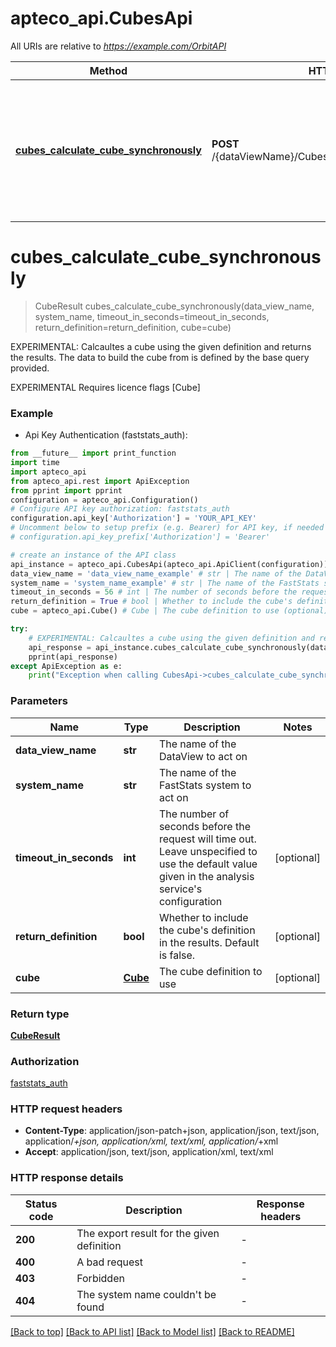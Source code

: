 # apteco_api.CubesApi

All URIs are relative to *https://example.com/OrbitAPI*

Method | HTTP request | Description
------------- | ------------- | -------------
[**cubes_calculate_cube_synchronously**](CubesApi.md#cubes_calculate_cube_synchronously) | **POST** /{dataViewName}/Cubes/{systemName}/CalculateSync | EXPERIMENTAL: Calcaultes a cube using the given definition and returns the results.  The data to build the cube from is defined by the base query provided.


# **cubes_calculate_cube_synchronously**
> CubeResult cubes_calculate_cube_synchronously(data_view_name, system_name, timeout_in_seconds=timeout_in_seconds, return_definition=return_definition, cube=cube)

EXPERIMENTAL: Calcaultes a cube using the given definition and returns the results.  The data to build the cube from is defined by the base query provided.

EXPERIMENTAL  Requires licence flags [Cube]

### Example

* Api Key Authentication (faststats_auth):
```python
from __future__ import print_function
import time
import apteco_api
from apteco_api.rest import ApiException
from pprint import pprint
configuration = apteco_api.Configuration()
# Configure API key authorization: faststats_auth
configuration.api_key['Authorization'] = 'YOUR_API_KEY'
# Uncomment below to setup prefix (e.g. Bearer) for API key, if needed
# configuration.api_key_prefix['Authorization'] = 'Bearer'

# create an instance of the API class
api_instance = apteco_api.CubesApi(apteco_api.ApiClient(configuration))
data_view_name = 'data_view_name_example' # str | The name of the DataView to act on
system_name = 'system_name_example' # str | The name of the FastStats system to act on
timeout_in_seconds = 56 # int | The number of seconds before the request will time out.  Leave unspecified to use the default value given in the analysis service's configuration (optional)
return_definition = True # bool | Whether to include the cube's definition in the results.  Default is false. (optional)
cube = apteco_api.Cube() # Cube | The cube definition to use (optional)

try:
    # EXPERIMENTAL: Calcaultes a cube using the given definition and returns the results.  The data to build the cube from is defined by the base query provided.
    api_response = api_instance.cubes_calculate_cube_synchronously(data_view_name, system_name, timeout_in_seconds=timeout_in_seconds, return_definition=return_definition, cube=cube)
    pprint(api_response)
except ApiException as e:
    print("Exception when calling CubesApi->cubes_calculate_cube_synchronously: %s\n" % e)
```

### Parameters

Name | Type | Description  | Notes
------------- | ------------- | ------------- | -------------
 **data_view_name** | **str**| The name of the DataView to act on | 
 **system_name** | **str**| The name of the FastStats system to act on | 
 **timeout_in_seconds** | **int**| The number of seconds before the request will time out.  Leave unspecified to use the default value given in the analysis service&#39;s configuration | [optional] 
 **return_definition** | **bool**| Whether to include the cube&#39;s definition in the results.  Default is false. | [optional] 
 **cube** | [**Cube**](Cube.md)| The cube definition to use | [optional] 

### Return type

[**CubeResult**](CubeResult.md)

### Authorization

[faststats_auth](../README.md#faststats_auth)

### HTTP request headers

 - **Content-Type**: application/json-patch+json, application/json, text/json, application/*+json, application/xml, text/xml, application/*+xml
 - **Accept**: application/json, text/json, application/xml, text/xml

### HTTP response details
| Status code | Description | Response headers |
|-------------|-------------|------------------|
**200** | The export result for the given definition |  -  |
**400** | A bad request |  -  |
**403** | Forbidden |  -  |
**404** | The system name couldn&#39;t be found |  -  |

[[Back to top]](#) [[Back to API list]](../README.md#documentation-for-api-endpoints) [[Back to Model list]](../README.md#documentation-for-models) [[Back to README]](../README.md)

